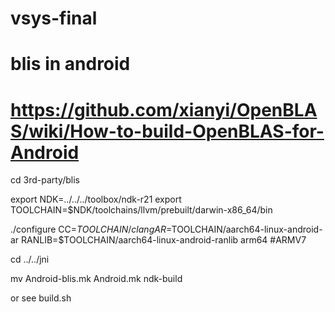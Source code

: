 # vsys-final

# blis in android
# https://github.com/xianyi/OpenBLAS/wiki/How-to-build-OpenBLAS-for-Android

cd 3rd-party/blis

export NDK=../../../toolbox/ndk-r21
export TOOLCHAIN=$NDK/toolchains/llvm/prebuilt/darwin-x86_64/bin

./configure CC=$TOOLCHAIN/clang AR=$TOOLCHAIN/aarch64-linux-android-ar RANLIB=$TOOLCHAIN/aarch64-linux-android-ranlib arm64 #ARMV7

cd ../../jni

mv Android-blis.mk Android.mk
ndk-build

or see build.sh
